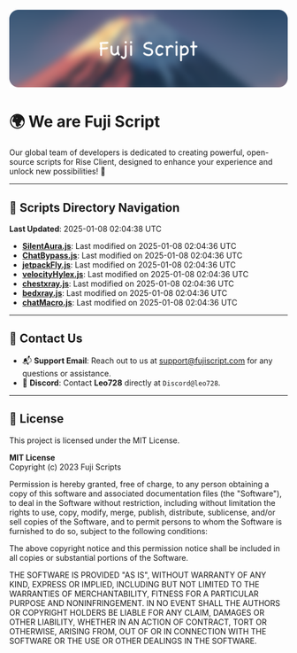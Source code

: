 ![Banner](.github/b.webp)

# 🌍 **We are Fuji Script**

Our global team of developers is dedicated to creating powerful, open-source scripts for Rise Client, designed to enhance your experience and unlock new possibilities! 🌟

---
<!-- SCRIPTS_NAVIGATION_START -->
## 📂 **Scripts Directory Navigation**

**Last Updated**: 2025-01-08 02:04:38 UTC

- **[SilentAura.js](scripts/SilentAura.js)**: Last modified on 2025-01-08 02:04:36 UTC
- **[ChatBypass.js](scripts/ChatBypass.js)**: Last modified on 2025-01-08 02:04:36 UTC
- **[jetpackFly.js](scripts/jetpackFly.js)**: Last modified on 2025-01-08 02:04:36 UTC
- **[velocityHylex.js](scripts/velocityHylex.js)**: Last modified on 2025-01-08 02:04:36 UTC
- **[chestxray.js](scripts/chestxray.js)**: Last modified on 2025-01-08 02:04:36 UTC
- **[bedxray.js](scripts/bedxray.js)**: Last modified on 2025-01-08 02:04:36 UTC
- **[chatMacro.js](scripts/chatMacro.js)**: Last modified on 2025-01-08 02:04:36 UTC

<!-- SCRIPTS_NAVIGATION_END -->

---

## 💬 **Contact Us**  
- 📬 **Support Email**: Reach out to us at [support@fujiscript.com](mailto:support@fujiscript.com) for any questions or assistance.  
- 💬 **Discord**: Contact **Leo728** directly at `Discord@leo728`.

---

## 📜 **License**

This project is licensed under the MIT License.  

**MIT License**  
Copyright (c) 2023 Fuji Scripts  

Permission is hereby granted, free of charge, to any person obtaining a copy of this software and associated documentation files (the "Software"), to deal in the Software without restriction, including without limitation the rights to use, copy, modify, merge, publish, distribute, sublicense, and/or sell copies of the Software, and to permit persons to whom the Software is furnished to do so, subject to the following conditions:  

The above copyright notice and this permission notice shall be included in all copies or substantial portions of the Software.  

THE SOFTWARE IS PROVIDED "AS IS", WITHOUT WARRANTY OF ANY KIND, EXPRESS OR IMPLIED, INCLUDING BUT NOT LIMITED TO THE WARRANTIES OF MERCHANTABILITY, FITNESS FOR A PARTICULAR PURPOSE AND NONINFRINGEMENT. IN NO EVENT SHALL THE AUTHORS OR COPYRIGHT HOLDERS BE LIABLE FOR ANY CLAIM, DAMAGES OR OTHER LIABILITY, WHETHER IN AN ACTION OF CONTRACT, TORT OR OTHERWISE, ARISING FROM, OUT OF OR IN CONNECTION WITH THE SOFTWARE OR THE USE OR OTHER DEALINGS IN THE SOFTWARE.  
